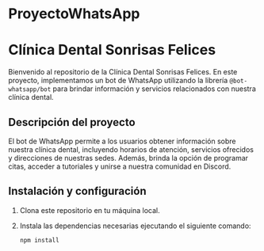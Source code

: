 # ProyectoWhatsApp
# Clínica Dental Sonrisas Felices

Bienvenido al repositorio de la Clínica Dental Sonrisas Felices. En este proyecto, implementamos un bot de WhatsApp utilizando la librería `@bot-whatsapp/bot` para brindar información y servicios relacionados con nuestra clínica dental.

## Descripción del proyecto

El bot de WhatsApp permite a los usuarios obtener información sobre nuestra clínica dental, incluyendo horarios de atención, servicios ofrecidos y direcciones de nuestras sedes. Además, brinda la opción de programar citas, acceder a tutoriales y unirse a nuestra comunidad en Discord.

## Instalación y configuración

1. Clona este repositorio en tu máquina local.

2. Instala las dependencias necesarias ejecutando el siguiente comando:

   ```shell
   npm install
